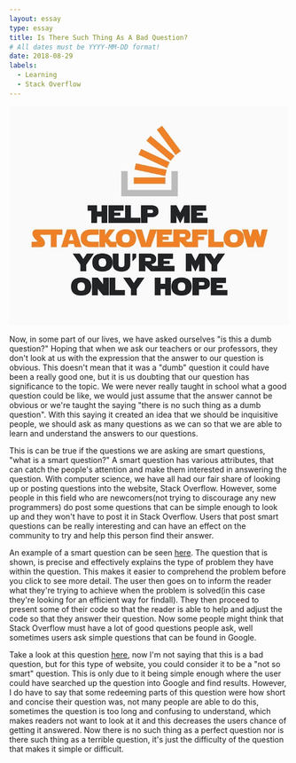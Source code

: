 ```yaml
---
layout: essay
type: essay
title: Is There Such Thing As A Bad Question?
# All dates must be YYYY-MM-DD format!
date: 2018-08-29
labels:
  - Learning
  - Stack Overflow
---
```


<div class="ui large rounded images">
  <img class="ui image" src="../images/StackOverf.jpg">
</div>

Now, in some part of our lives, we have asked ourselves "is this a dumb question?" Hoping that when we ask our teachers or our professors, they don't look at us with the expression that the answer to our question is obvious. This doesn't mean that it was a "dumb" question it could have been a really good one, but it is us doubting that our question has significance to the topic. We were never really taught in school what a good question could be like, we would just assume that the answer cannot be obvious or we're taught the saying "there is no such thing as a dumb question". With this saying it created an idea that we should be inquisitive people, we should ask as many questions as we can so that we are able to learn and understand the answers to our questions.

This is can be true if the questions we are asking are smart questions, "what is a smart question?" A smart question has various attributes, that can catch the people's attention and make them interested in answering the question. With computer science, we have all had our fair share of looking up or posting questions into the website, Stack Overflow. However, some people in this field who are newcomers(not trying to discourage any new programmers) do post some questions that can be simple enough to look up and they won't have to post it in Stack Overflow. Users that post smart questions can be really interesting and can have an effect on the community to try and help this person find their answer.

An example of a smart question can be seen [here](https://stackoverflow.com/questions/52230792/is-there-a-more-computationally-efficient-way-to-find-the-first-occurrence-match). The question that is shown, is precise and effectively explains the type of problem they have within the question. This makes it easier to comprehend the problem before you click to see more detail. The user then goes on to inform the reader what they're trying to achieve when the problem is solved(in this case they're looking for an efficient way for findall). They then proceed to present some of their code so that the reader is able to help and adjust the code so that they answer their question. Now some people might think that Stack Overflow must have a lot of good questions people ask, well sometimes users ask simple questions that can be found in Google.

Take a look at this question [here](https://stackoverflow.com/questions/52172268/is-if-else-treated-as-a-single-statement), now I'm not saying that this is a bad question, but for this type of website, you could consider it to be a "not so smart" question. This is only due to it being simple enough where the user could have searched up the question into Google and find results. However, I do have to say that some redeeming parts of this question were how short and concise their question was, not many people are able to do this, sometimes the question is too long and confusing to understand, which makes readers not want to look at it and this decreases the users chance of getting it answered. Now there is no such thing as a perfect question nor is there such thing as a terrible question, it's just the difficulty of the question that makes it simple or difficult.
